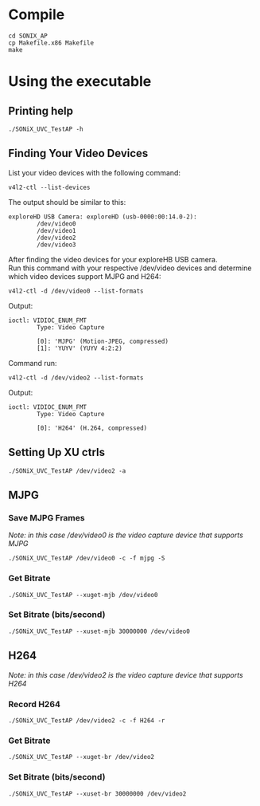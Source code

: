 # Compile
```
cd SONIX_AP
cp Makefile.x86 Makefile
make
```
# Using the executable
## Printing help
```
./SONiX_UVC_TestAP -h
```

## Finding Your Video Devices
List your video devices with the following command:
```
v4l2-ctl --list-devices
```
The output should be similar to this: 
```
exploreHD USB Camera: exploreHD (usb-0000:00:14.0-2):
        /dev/video0
        /dev/video1
        /dev/video2
        /dev/video3
```
After finding the video devices for your exploreHB USB camera.</br>
Run this command with your respective /dev/video devices and determine which video devices support MJPG and H264: 
```
v4l2-ctl -d /dev/video0 --list-formats
```
Output: 
```
ioctl: VIDIOC_ENUM_FMT
        Type: Video Capture

        [0]: 'MJPG' (Motion-JPEG, compressed)
        [1]: 'YUYV' (YUYV 4:2:2)
```
Command run: 
```
v4l2-ctl -d /dev/video2 --list-formats
```
Output:
```
ioctl: VIDIOC_ENUM_FMT
        Type: Video Capture

        [0]: 'H264' (H.264, compressed)

```
## Setting Up XU ctrls
```
./SONiX_UVC_TestAP /dev/video2 -a
```

## MJPG 
### Save MJPG Frames
*Note: in this case /dev/video0 is the video capture device that supports MJPG*</br>
```
./SONiX_UVC_TestAP /dev/video0 -c -f mjpg -S
```
### Get Bitrate
```
./SONiX_UVC_TestAP --xuget-mjb /dev/video0
```
### Set Bitrate (bits/second)
```
./SONiX_UVC_TestAP --xuset-mjb 30000000 /dev/video0
```

## H264
*Note: in this case /dev/video2 is the video capture device that supports H264*</br>
### Record H264
```
./SONiX_UVC_TestAP /dev/video2 -c -f H264 -r
```
### Get Bitrate 
```
./SONiX_UVC_TestAP --xuget-br /dev/video2
```
### Set Bitrate (bits/second)
```
./SONiX_UVC_TestAP --xuset-br 30000000 /dev/video2
```

